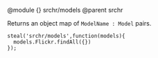 @module {} srchr/models
@parent srchr

Returns an object map of `ModelName : Model` pairs.

```
steal('srchr/models',function(models){
  models.Flickr.findAll({})
});
```
